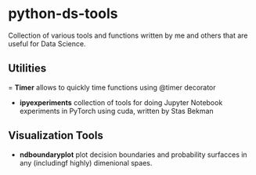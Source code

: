 # python-ds-tools
Collection of various tools and functions written by me and others that are useful for Data Science.

## Utilities

= **Timer** allows to quickly time functions using @timer decorator

- **ipyexperiments** collection of tools for doing Jupyter Notebook experiments in PyTorch using cuda, written by Stas Bekman

## Visualization Tools

- **ndboundaryplot** plot decision boundaries and probability surfacces in any (includingf highly) dimenional spaes.
